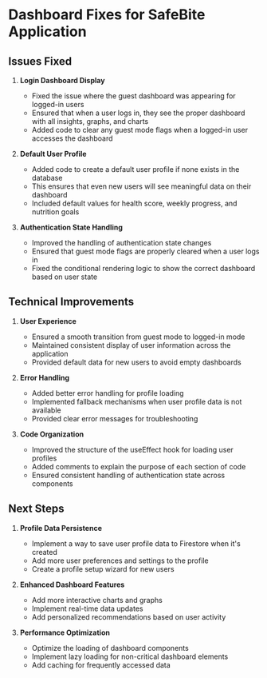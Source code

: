 # Dashboard Fixes for SafeBite Application

## Issues Fixed

1. **Login Dashboard Display**
   - Fixed the issue where the guest dashboard was appearing for logged-in users
   - Ensured that when a user logs in, they see the proper dashboard with all insights, graphs, and charts
   - Added code to clear any guest mode flags when a logged-in user accesses the dashboard

2. **Default User Profile**
   - Added code to create a default user profile if none exists in the database
   - This ensures that even new users will see meaningful data on their dashboard
   - Included default values for health score, weekly progress, and nutrition goals

3. **Authentication State Handling**
   - Improved the handling of authentication state changes
   - Ensured that guest mode flags are properly cleared when a user logs in
   - Fixed the conditional rendering logic to show the correct dashboard based on user state

## Technical Improvements

1. **User Experience**
   - Ensured a smooth transition from guest mode to logged-in mode
   - Maintained consistent display of user information across the application
   - Provided default data for new users to avoid empty dashboards

2. **Error Handling**
   - Added better error handling for profile loading
   - Implemented fallback mechanisms when user profile data is not available
   - Provided clear error messages for troubleshooting

3. **Code Organization**
   - Improved the structure of the useEffect hook for loading user profiles
   - Added comments to explain the purpose of each section of code
   - Ensured consistent handling of authentication state across components

## Next Steps

1. **Profile Data Persistence**
   - Implement a way to save user profile data to Firestore when it's created
   - Add more user preferences and settings to the profile
   - Create a profile setup wizard for new users

2. **Enhanced Dashboard Features**
   - Add more interactive charts and graphs
   - Implement real-time data updates
   - Add personalized recommendations based on user activity

3. **Performance Optimization**
   - Optimize the loading of dashboard components
   - Implement lazy loading for non-critical dashboard elements
   - Add caching for frequently accessed data
